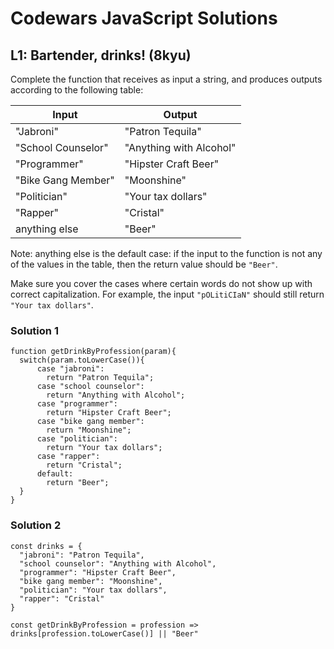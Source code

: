 # Codewars JavaScript Solutions

## L1: Bartender, drinks! (8kyu)

Complete the function that receives as input a string, and produces outputs according to the following table:

| Input              | Output                  |
| ------------------ | ----------------------- |
| "Jabroni"          | "Patron Tequila"        |
| "School Counselor" | "Anything with Alcohol" |
| "Programmer"       | "Hipster Craft Beer"    |
| "Bike Gang Member" | "Moonshine"             |
| "Politician"       | "Your tax dollars"      |
| "Rapper"           | "Cristal"               |
| anything else      | "Beer"                  |

Note: anything else is the default case: if the input to the function is not any of the values in the table, then the return value should be `"Beer"`.

Make sure you cover the cases where certain words do not show up with correct capitalization. For example, the input `"pOLitiCIaN"` should still return `"Your tax dollars"`.

### Solution 1

```
function getDrinkByProfession(param){
  switch(param.toLowerCase()){
      case "jabroni":
        return "Patron Tequila";
      case "school counselor":
        return "Anything with Alcohol";
      case "programmer":
        return "Hipster Craft Beer";
      case "bike gang member":
        return "Moonshine";
      case "politician":
        return "Your tax dollars";
      case "rapper":
        return "Cristal";
      default:
        return "Beer";
  }
}
```

### Solution 2

```
const drinks = {
  "jabroni": "Patron Tequila",
  "school counselor": "Anything with Alcohol",
  "programmer": "Hipster Craft Beer",
  "bike gang member": "Moonshine",
  "politician": "Your tax dollars",
  "rapper": "Cristal"
}

const getDrinkByProfession = profession => drinks[profession.toLowerCase()] || "Beer"
```
